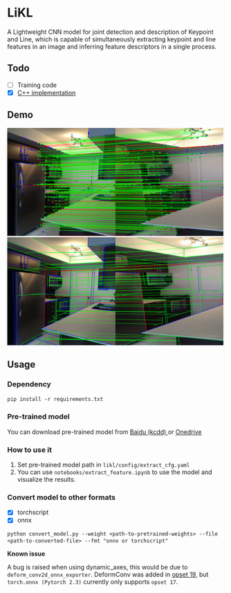 # LiKL
A Lightweight CNN model for joint detection and description of Keypoint and Line, which is capable of simultaneously extracting keypoint and line features in an image and inferring feature descriptors in a single process.

## Todo
- [ ] Training code
- [x] [C++ implementation](https://github.com/hjshxb/LiKL-cpp)

## Demo
<img src="asset/points_match.png" width=500>
<img src="asset/line_match.png" width=500>


## Usage
### Dependency
```shell
pip install -r requirements.txt
```

### Pre-trained model
You can download pre-trained model from [Baidu (kcdd) ](https://pan.baidu.com/s/13gWgh-rO9x1Jy-AvwN3Alg) or [Onedrive](https://1drv.ms/u/s!Ah0c5cK_vtly10EJ104KVA0t_nBh)

### How to use it
1. Set pre-trained model path in `likl/config/extract_cfg.yaml`
2. You can use `notebooks/extract_feature.ipynb` to use the model and visualize the results.

### Convert model to other formats
- [x] torchscript
- [x] onnx
```shell
python convert_model.py --weight <path-to-pretrained-weights> --file <path-to-converted-file> --fmt "onnx or torchscript"
```

**Known issue**

A bug is raised when using dynamic_axes, this would be due to `deform_conv2d_onnx_exporter`. DeformConv was added in [opset 19](https://onnx.ai/onnx/operators/onnx__DeformConv.html#l-onnx-doc-deformconv), but `torch.onnx (Pytorch 2.3)` currently only supports `opset 17`. 
